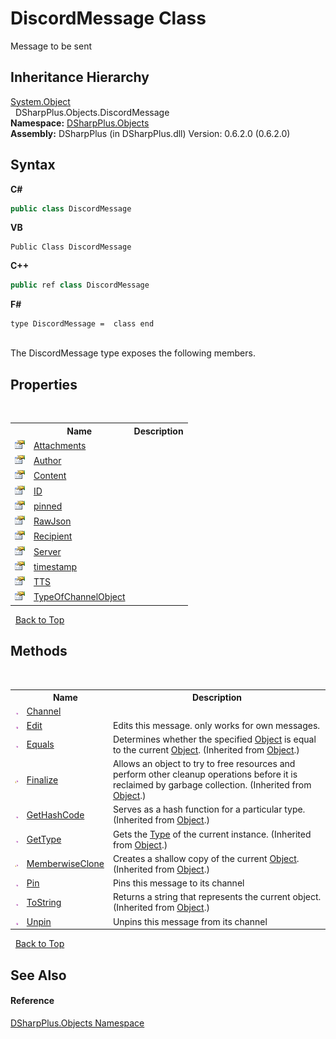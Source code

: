 # DiscordMessage Class
 

Message to be sent


## Inheritance Hierarchy
<a href="http://msdn2.microsoft.com/en-us/library/e5kfa45b" target="_blank">System.Object</a><br />&nbsp;&nbsp;DSharpPlus.Objects.DiscordMessage<br />
**Namespace:**&nbsp;<a href="b70db947-75ff-488f-5245-350c6ca1e522">DSharpPlus.Objects</a><br />**Assembly:**&nbsp;DSharpPlus (in DSharpPlus.dll) Version: 0.6.2.0 (0.6.2.0)

## Syntax

**C#**<br />
``` C#
public class DiscordMessage
```

**VB**<br />
``` VB
Public Class DiscordMessage
```

**C++**<br />
``` C++
public ref class DiscordMessage
```

**F#**<br />
``` F#
type DiscordMessage =  class end
```

<br />
The DiscordMessage type exposes the following members.


## Properties
&nbsp;<table><tr><th></th><th>Name</th><th>Description</th></tr><tr><td>![Public property](media/pubproperty.gif "Public property")</td><td><a href="11f981b2-812a-ab23-d6fd-7929b18c3c53">Attachments</a></td><td /></tr><tr><td>![Public property](media/pubproperty.gif "Public property")</td><td><a href="72d40008-b6ea-5cae-5ab2-464c09db81a7">Author</a></td><td /></tr><tr><td>![Public property](media/pubproperty.gif "Public property")</td><td><a href="e1b52412-84fb-a937-dbfe-22d3731b932a">Content</a></td><td /></tr><tr><td>![Public property](media/pubproperty.gif "Public property")</td><td><a href="ede3b6b3-7308-d4e2-3a90-3950cd0fe311">ID</a></td><td /></tr><tr><td>![Public property](media/pubproperty.gif "Public property")</td><td><a href="96ee58a5-0e3e-4007-b072-402c2884e9ba">pinned</a></td><td /></tr><tr><td>![Public property](media/pubproperty.gif "Public property")</td><td><a href="20020f15-442f-158d-8725-13e338cbe1ef">RawJson</a></td><td /></tr><tr><td>![Public property](media/pubproperty.gif "Public property")</td><td><a href="44fd3de1-8ff5-e271-5cef-e85fd0549988">Recipient</a></td><td /></tr><tr><td>![Public property](media/pubproperty.gif "Public property")</td><td><a href="265ba4a0-f3bc-e8c7-5110-4c91bb486e5b">Server</a></td><td /></tr><tr><td>![Public property](media/pubproperty.gif "Public property")</td><td><a href="669631d6-99a2-74e0-9eda-34aa45330d1d">timestamp</a></td><td /></tr><tr><td>![Public property](media/pubproperty.gif "Public property")</td><td><a href="57980293-f5e3-e672-c544-706925fcb34c">TTS</a></td><td /></tr><tr><td>![Public property](media/pubproperty.gif "Public property")</td><td><a href="4c890c33-6982-370c-ce7b-399da95a0583">TypeOfChannelObject</a></td><td /></tr></table>&nbsp;
<a href="#discordmessage-class">Back to Top</a>

## Methods
&nbsp;<table><tr><th></th><th>Name</th><th>Description</th></tr><tr><td>![Public method](media/pubmethod.gif "Public method")</td><td><a href="2f06e106-2bf5-2bd6-4757-af558f524b86">Channel</a></td><td /></tr><tr><td>![Public method](media/pubmethod.gif "Public method")</td><td><a href="55d87f66-4e93-8b33-f5e1-e59ef46a7d97">Edit</a></td><td>
Edits this message. only works for own messages.</td></tr><tr><td>![Public method](media/pubmethod.gif "Public method")</td><td><a href="http://msdn2.microsoft.com/en-us/library/bsc2ak47" target="_blank">Equals</a></td><td>
Determines whether the specified <a href="http://msdn2.microsoft.com/en-us/library/e5kfa45b" target="_blank">Object</a> is equal to the current <a href="http://msdn2.microsoft.com/en-us/library/e5kfa45b" target="_blank">Object</a>.
 (Inherited from <a href="http://msdn2.microsoft.com/en-us/library/e5kfa45b" target="_blank">Object</a>.)</td></tr><tr><td>![Protected method](media/protmethod.gif "Protected method")</td><td><a href="http://msdn2.microsoft.com/en-us/library/4k87zsw7" target="_blank">Finalize</a></td><td>
Allows an object to try to free resources and perform other cleanup operations before it is reclaimed by garbage collection.
 (Inherited from <a href="http://msdn2.microsoft.com/en-us/library/e5kfa45b" target="_blank">Object</a>.)</td></tr><tr><td>![Public method](media/pubmethod.gif "Public method")</td><td><a href="http://msdn2.microsoft.com/en-us/library/zdee4b3y" target="_blank">GetHashCode</a></td><td>
Serves as a hash function for a particular type.
 (Inherited from <a href="http://msdn2.microsoft.com/en-us/library/e5kfa45b" target="_blank">Object</a>.)</td></tr><tr><td>![Public method](media/pubmethod.gif "Public method")</td><td><a href="http://msdn2.microsoft.com/en-us/library/dfwy45w9" target="_blank">GetType</a></td><td>
Gets the <a href="http://msdn2.microsoft.com/en-us/library/42892f65" target="_blank">Type</a> of the current instance.
 (Inherited from <a href="http://msdn2.microsoft.com/en-us/library/e5kfa45b" target="_blank">Object</a>.)</td></tr><tr><td>![Protected method](media/protmethod.gif "Protected method")</td><td><a href="http://msdn2.microsoft.com/en-us/library/57ctke0a" target="_blank">MemberwiseClone</a></td><td>
Creates a shallow copy of the current <a href="http://msdn2.microsoft.com/en-us/library/e5kfa45b" target="_blank">Object</a>.
 (Inherited from <a href="http://msdn2.microsoft.com/en-us/library/e5kfa45b" target="_blank">Object</a>.)</td></tr><tr><td>![Public method](media/pubmethod.gif "Public method")</td><td><a href="ec733598-7603-36d5-1525-283f28973469">Pin</a></td><td>
Pins this message to its channel</td></tr><tr><td>![Public method](media/pubmethod.gif "Public method")</td><td><a href="http://msdn2.microsoft.com/en-us/library/7bxwbwt2" target="_blank">ToString</a></td><td>
Returns a string that represents the current object.
 (Inherited from <a href="http://msdn2.microsoft.com/en-us/library/e5kfa45b" target="_blank">Object</a>.)</td></tr><tr><td>![Public method](media/pubmethod.gif "Public method")</td><td><a href="8a7d2dfc-3d84-4658-0dc9-75aa4ce3dfae">Unpin</a></td><td>
Unpins this message from its channel</td></tr></table>&nbsp;
<a href="#discordmessage-class">Back to Top</a>

## See Also


#### Reference
<a href="b70db947-75ff-488f-5245-350c6ca1e522">DSharpPlus.Objects Namespace</a><br />